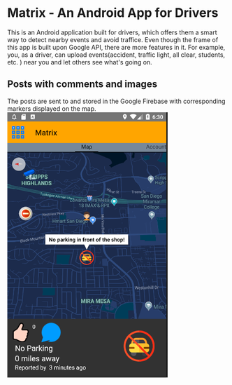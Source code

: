# Matrix - An Android App for Drivers
This is an Android application built for drivers, which offers them a smart way to detect nearby events and avoid traffice.
Even though the frame of this app is built upon Google API, there are more features in it. For example, you, as a driver, can upload
events(accident, traffic light, all clear, students, etc. ) near you and let others see what's going on.

## Posts with comments and images
The posts are sent to and stored in the Google Firebase with corresponding markers displayed on the map.
![image](https://github.com/seuygr/Matrix/blob/master/images/Posts%20and%20commends.png)
